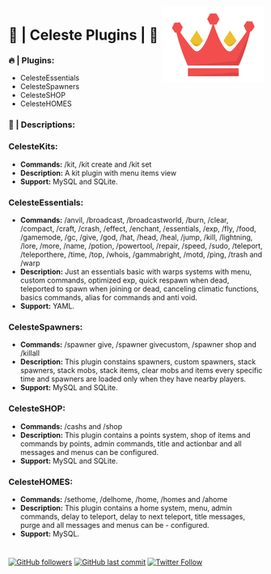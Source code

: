 <img width="200" height="150" src="Celeste.png" align=right>

# **👑 | Celeste Plugins | 👑**  
  
### 🔥 | Plugins:
- CelesteEssentials
- CelesteSpawners
- CelesteSHOP
- CelesteHOMES

### 📝 | Descriptions:
### **CelesteKits:**  
- **Commands:</b>** /kit, /kit create and /kit set
- **Description:** A kit plugin with menu items view
- **Support:** MySQL and SQLite.

### **CelesteEssentials:**  
- **Commands:</b>** /anvil, /broadcast, /broadcastworld, /burn, /clear, /compact, /craft, /crash, /effect, /enchant, /essentials, /exp, /fly, /food, /gamemode, /gc, /give, /god, /hat, /head, /heal, /jump, /kill, /lightning, /lore, /more, /name, /potion, /powertool, /repair, /speed, /sudo, /teleport, /teleporthere, /time, /top, /whois, /gammabright, /motd, /ping, /trash and /warp   
- **Description:** Just an essentials basic with warps systems with menu, custom commands, optimized exp, quick respawn when dead, teleported to spawn when joining or dead, canceling climatic functions, basics commands, alias for commands and anti void.   
- **Support:** YAML.

### **CelesteSpawners:**  
- **Commands:</b>** /spawner give, /spawner givecustom, /spawner shop and /killall
- **Description:** This plugin constains spawners, custom spawners, stack spawners, stack mobs, stack items, clear mobs and items every specific time and spawners are loaded only when they have nearby players.  
- **Support:** MySQL and SQLite.

### **CelesteSHOP:**  
- **Commands:</b>** /cashs and /shop   
- **Description:** This plugin contains a points system, shop of items and commands by points, admin commands, title and actionbar and all messages and menus can be configured. 
- **Support:** MySQL and SQLite.

### **CelesteHOMES:**  
- **Commands:** /sethome, /delhome, /home, /homes and /ahome  
- **Description:** This plugin contains a home system, menu, admin commands, delay to teleport, delay to next teleport, title messages, purge and all messages and menus can be - configured.   
- **Support:** MySQL.

#                

[![GitHub followers](https://img.shields.io/github/followers/DeserRC?label=DeserRC&style=social)](https://github.com/DeserRC/)
[![GitHub last commit](https://img.shields.io/github/last-commit/DeserRC/Celeste-Plugins?logo=github&style=social)](https://github.com/DeserRC/Celeste-Plugins/commit)
[![Twitter Follow](https://img.shields.io/twitter/follow/DeserRC?label=DeserRC)](https://twitter.com/DeserRC)
